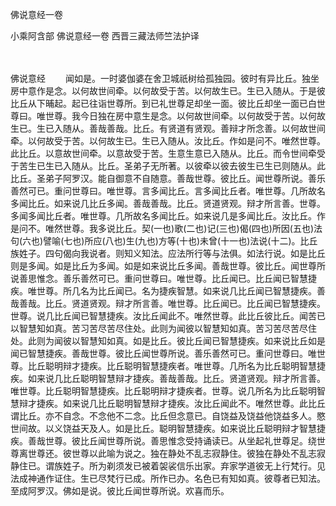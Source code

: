佛说意经一卷


小乘阿含部
佛说意经一卷
西晋三藏法师竺法护译


　　

佛说意经
　　闻如是。一时婆伽婆在舍卫城祇树给孤独园。彼时有异比丘。独坐房中意作是念。以何故世间牵。以何故受于苦。以何故生已。生已入随从。于是彼比丘从下晡起。起已往诣世尊所。到已礼世尊足却坐一面。彼比丘却坐一面已白世尊曰。唯世尊。我今日独在房中意生是念。以何故世间牵。以何故受于苦。以何故生已。生已入随从。善哉善哉。比丘。有贤道有贤观。善辩才所念善。以何故世间牵。以何故受于苦。以何故生已。生已入随从。汝比丘。作如是问不。唯然世尊。此比丘。以意故世间牵。以意故受于苦。生意生意已入随从。比丘。而令世间牵受于苦生已生已入随从。比丘。圣弟子无所著。以彼牵以彼去彼生已生已则随从。此比丘。圣弟子阿罗汉。能自御意不自随意。善哉世尊。彼比丘。闻世尊所说。善乐善然可已。重问世尊曰。唯世尊。言多闻比丘。言多闻比丘者。唯世尊。几所故名多闻比丘。如来说几比丘多闻。善哉善哉。比丘。贤道贤观。辩才所言善。世尊。多闻多闻比丘者。唯世尊。几所故名多闻比丘。如来说几是多闻比丘。汝比丘。作是问不。唯然世尊。我多说比丘。契(一也)歌(二也)记(三也)偈(四也)所因(五也)法句(六也)譬喻(七也)所应(八也)生(九也)方等(十也)未曾(十一也)法说(十二)。比丘族姓子。四句偈向我说者。则知义知法。应法所行等与法俱。如法行说。如是比丘则是多闻。如是比丘为多闻。如是如来说比丘多闻。善哉世尊。彼比丘。闻世尊所说善思惟念。善乐善然可已。重问世尊曰。唯世尊。比丘闻已。比丘闻已智慧捷疾。唯世尊。所几名为比丘闻已。名为捷疾智慧。如来说几比丘闻已智慧捷疾。善哉善哉。比丘。贤道贤观。辩才所言善。唯世尊。比丘闻已。比丘闻已智慧捷疾。世尊。说几比丘闻已智慧捷疾。汝比丘闻此不。唯然世尊。此比丘彼比丘。闻苦已以智慧知如真。苦习苦尽苦尽住处。此则为闻彼以智慧知如真。苦习苦尽苦尽住处。此则为闻彼以智慧知如真。如是比丘。彼比丘闻已智慧捷疾。如来说比丘如是闻已智慧捷疾。善哉世尊。彼比丘闻世尊所说。善乐善然可已。重问世尊曰。唯世尊。比丘聪明辩才捷疾。比丘聪明智慧捷疾者。唯世尊。几所名为比丘聪明智慧捷疾。如来说几比丘聪明智慧辩才捷疾。善哉善哉。比丘。贤道贤观。辩才所言善。唯世尊。比丘聪明智慧捷疾。比丘聪明辩才捷疾者。世尊。说几所名为比丘聪明智慧辩才捷疾。如来说几比丘聪明智慧辩才捷疾。汝比丘闻此不。唯然世尊。此比丘谓比丘。亦不自念。不念他不二念。比丘但念意已。自饶益及饶益他饶益多人。愍世间故。以义饶益天及人。如是比丘。聪明智慧捷疾。如来说比丘聪明辩才智慧捷疾。善哉世尊。彼比丘闻世尊所说。善思惟念受持诵读已。从坐起礼世尊足。绕世尊离世尊还。彼世尊以此喻为说之。独在静处不乱志寂静住。彼独在静处不乱志寂静住已。谓族姓子。所为剃须发已被着袈裟信乐出家。弃家学道彼无上行梵行。见法成神通作证住。生已尽梵行已成。所作已办。名色已有知如真。彼尊者已知法。至成阿罗汉。佛如是说。彼比丘闻世尊所说。欢喜而乐。


